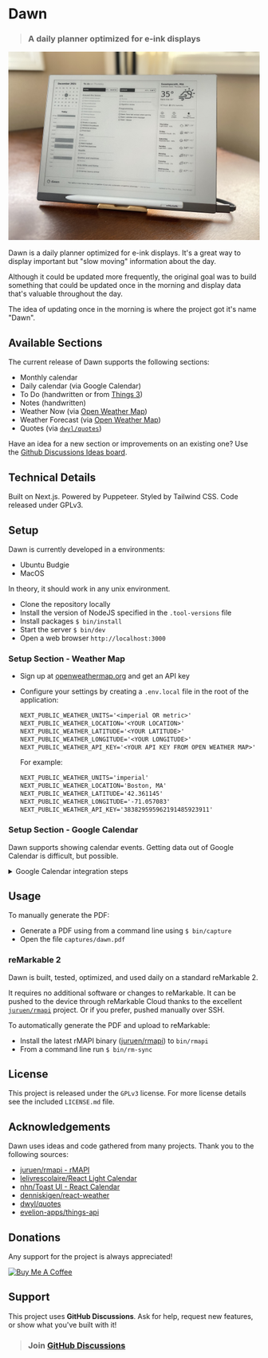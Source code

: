 # Dawn

> ### A daily planner optimized for e-ink displays

![Dawn on reMarkable 2](/docs/Dawn.jpg?raw=true "Dawn on reMarkable 2")

Dawn is a daily planner optimized for e-ink displays. It's a great way to
display important but "slow moving" information about the day.

Although it could be updated more frequently, the original goal was to build
something that could be updated once in the morning and display data that's
valuable throughout the day.

The idea of updating once in the morning is where the project got it's name "Dawn".

## Available Sections

The current release of Dawn supports the following sections:

- Monthly calendar
- Daily calendar (via Google Calendar)
- To Do (handwritten or from [Things 3](https://culturedcode.com/things/))
- Notes (handwritten)
- Weather Now (via [Open Weather Map](https://openweathermap.org/))
- Weather Forecast (via [Open Weather Map](https://openweathermap.org/))
- Quotes (via [`dwyl/quotes`](https://github.com/dwyl/quotes))

Have an idea for a new section or improvements on an existing one? Use the [Github Discussions Ideas board](https://github.com/evelion-apps/dawn/discussions/categories/ideas).

## Technical Details

Built on Next.js. Powered by Puppeteer. Styled by Tailwind CSS. Code released
under GPLv3.

## Setup

Dawn is currently developed in a environments:

- Ubuntu Budgie
- MacOS

In theory, it should work in any unix environment.

- Clone the repository locally
- Install the version of NodeJS specified in the `.tool-versions` file
- Install packages `$ bin/install`
- Start the server `$ bin/dev`
- Open a web browser `http://localhost:3000`

### Setup Section - Weather Map

- Sign up at [openweathermap.org](https://openweathermap.org) and get an API key
- Configure your settings by creating a `.env.local` file in the root of the application:

  ```
  NEXT_PUBLIC_WEATHER_UNITS='<imperial OR metric>'
  NEXT_PUBLIC_WEATHER_LOCATION='<YOUR LOCATION>'
  NEXT_PUBLIC_WEATHER_LATITUDE='<YOUR LATITUDE>'
  NEXT_PUBLIC_WEATHER_LONGITUDE='<YOUR LONGITUDE>'
  NEXT_PUBLIC_WEATHER_API_KEY='<YOUR API KEY FROM OPEN WEATHER MAP>'
  ```

  For example:

  ```
  NEXT_PUBLIC_WEATHER_UNITS='imperial'
  NEXT_PUBLIC_WEATHER_LOCATION='Boston, MA'
  NEXT_PUBLIC_WEATHER_LATITUDE='42.361145'
  NEXT_PUBLIC_WEATHER_LONGITUDE='-71.057083'
  NEXT_PUBLIC_WEATHER_API_KEY='383829595962191485923911'
  ```

### Setup Section - Google Calendar

Dawn supports showing calendar events. Getting data out of Google Calendar is difficult, but possible.

<details>
<summary>Google Calendar integration steps</summary>
<br>
The high-level steps are to create a new application with access to your personal Google Calendar information:

  - Log into `developers.google.com` and create a new project:
    - https://developers.google.com/workspace/guides/create-project
  - Enable the `Google Calendar API`
  - Create credentials
    - Credential Type
      - Select the `Google Calendar API`
      - Select `User data` to create an OAuth client
    - OAuth Consent Screen
      - Fill out your email address
    - Scopes
      - Search for and add `calendar.readonly`
    - OAuth Client ID
      - Select `Desktop app`
    - Your Credentials
      - Save `Client ID`
        - Update environmental variables
      - Download credentials
        - Save to the `./priv` directory
        - Update environmental variables with name to file:
          `priv/<YOUR CLIENT SECRET FILE NAME.json>
    - Add your email as a test user
      - Navigate to the `OAuth consent screen`
      - Click `Add Users` in the `Test users` section
      - Add your email address(es)
  - Validate Google Calendar
    - From a command line, run `$ bin/auth-google-api` and follow the OAuth2 directions. You will:
      - Be given a URL to open a web browser
      - Log into your Google Account
      - Approve your application to read your Google Calendar data
      - Press `Continue` when prompted that Google hasn't verified the app yet
      - Copy the code into the command line
</details>

## Usage

To manually generate the PDF:

- Generate a PDF using from a command line using `$ bin/capture`
- Open the file `captures/dawn.pdf`

### reMarkable 2

Dawn is built, tested, optimized, and used daily on a standard reMarkable 2.

It requires no additional software or changes to reMarkable. It can be pushed to the device through reMarkable Cloud thanks to the excellent [`juruen/rmapi`](https://github.com/juruen/rmapi) project. Or if you prefer, pushed manually over SSH.

To automatically generate the PDF and upload to reMarkable:

- Install the latest rMAPI binary ([juruen/rmapi](https://github.com/juruen/rmapi#binary)) to `bin/rmapi`
- From a command line run `$ bin/rm-sync`

## License

This project is released under the `GPLv3` license. For more license details see the included `LICENSE.md` file.

## Acknowledgements

Dawn uses ideas and code gathered from many projects. Thank you to the following sources:

- [juruen/rmapi - rMAPI](https://github.com/juruen/rmapi#binary)
- [lelivrescolaire/React Light Calendar](https://github.com/lelivrescolaire/react-light-calendar)
- [nhn/Toast UI - React Calendar](https://github.com/nhn/toast-ui.react-calendar)
- [denniskigen/react-weather](https://github.com/denniskigen/react-weather)
- [dwyl/quotes](https://github.com/dwyl/quotes)
- [evelion-apps/things-api](https://github.com/evelion-apps/things-api)

## Donations

Any support for the project is always appreciated!

<a href="https://www.buymeacoffee.com/evelion" target="_blank"><img src="https://cdn.buymeacoffee.com/buttons/v2/default-yellow.png" alt="Buy Me A Coffee" width="150" height="40"/></a>

## Support

This project uses **GitHub Discussions**. Ask for help, request new features, or show what you've built with it!

> ### Join [GitHub Discussions](https://github.com/evelion-apps/dawn/discussions)
